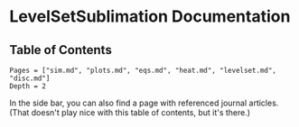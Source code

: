 # LevelSetSublimation Documentation

## Table of Contents

```@contents
Pages = ["sim.md", "plots.md", "eqs.md", "heat.md", "levelset.md", "disc.md"]
Depth = 2
```

In the side bar, you can also find a page with referenced journal articles. (That doesn't play nice with this table of contents, but it's there.)





